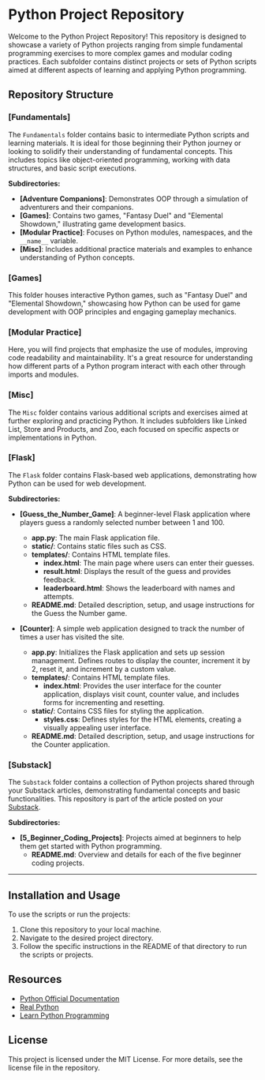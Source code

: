 # Python Project Repository

Welcome to the Python Project Repository! This repository is designed to showcase a variety of Python projects ranging from simple fundamental programming exercises to more complex games and modular coding practices. Each subfolder contains distinct projects or sets of Python scripts aimed at different aspects of learning and applying Python programming.

## Repository Structure

### [Fundamentals]

The `Fundamentals` folder contains basic to intermediate Python scripts and learning materials. It is ideal for those beginning their Python journey or looking to solidify their understanding of fundamental concepts. This includes topics like object-oriented programming, working with data structures, and basic script executions.

**Subdirectories:**
- **[Adventure Companions]**: Demonstrates OOP through a simulation of adventurers and their companions.
- **[Games]**: Contains two games, "Fantasy Duel" and "Elemental Showdown," illustrating game development basics.
- **[Modular Practice]**: Focuses on Python modules, namespaces, and the `__name__` variable.
- **[Misc]**: Includes additional practice materials and examples to enhance understanding of Python concepts.

### [Games]

This folder houses interactive Python games, such as "Fantasy Duel" and "Elemental Showdown," showcasing how Python can be used for game development with OOP principles and engaging gameplay mechanics.

### [Modular Practice]

Here, you will find projects that emphasize the use of modules, improving code readability and maintainability. It's a great resource for understanding how different parts of a Python program interact with each other through imports and modules.

### [Misc]

The `Misc` folder contains various additional scripts and exercises aimed at further exploring and practicing Python. It includes subfolders like Linked List, Store and Products, and Zoo, each focused on specific aspects or implementations in Python.

### [Flask]

The `Flask` folder contains Flask-based web applications, demonstrating how Python can be used for web development.

**Subdirectories:**

- **[Guess_the_Number_Game]**: A beginner-level Flask application where players guess a randomly selected number between 1 and 100.
  - **app.py**: The main Flask application file.
  - **static/**: Contains static files such as CSS.
  - **templates/**: Contains HTML template files.
    - **index.html**: The main page where users can enter their guesses.
    - **result.html**: Displays the result of the guess and provides feedback.
    - **leaderboard.html**: Shows the leaderboard with names and attempts.
  - **README.md**: Detailed description, setup, and usage instructions for the Guess the Number game.

- **[Counter]**: A simple web application designed to track the number of times a user has visited the site.
  - **app.py**: Initializes the Flask application and sets up session management. Defines routes to display the counter, increment it by 2, reset it, and increment by a custom value.
  - **templates/**: Contains HTML template files.
    - **index.html**: Provides the user interface for the counter application, displays visit count, counter value, and includes forms for incrementing and resetting.
  - **static/**: Contains CSS files for styling the application.
    - **styles.css**: Defines styles for the HTML elements, creating a visually appealing user interface.
  - **README.md**: Detailed description, setup, and usage instructions for the Counter application.


### [Substack]

The `Substack` folder contains a collection of Python projects shared through your Substack articles, demonstrating fundamental concepts and basic functionalities. This repository is part of the article posted on your [Substack](https://pfkimmerle.substack.com/).

**Subdirectories:**

- **[5_Beginner_Coding_Projects]**: Projects aimed at beginners to help them get started with Python programming.
  - **README.md**: Overview and details for each of the five beginner coding projects.

---

## Installation and Usage

To use the scripts or run the projects:

1. Clone this repository to your local machine.
2. Navigate to the desired project directory.
3. Follow the specific instructions in the README of that directory to run the scripts or projects.

## Resources

- [Python Official Documentation](https://docs.python.org/3/)
- [Real Python](https://realpython.com/)
- [Learn Python Programming](https://learnpython.org/)

## License

This project is licensed under the MIT License. For more details, see the license file in the repository.